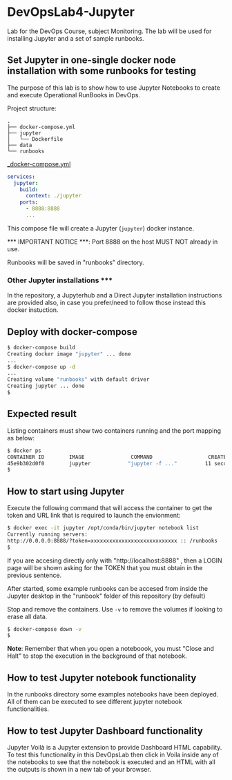 # DevOpsLab4-Jupyter

Lab for the DevOps Course, subject Monitoring. The lab will be used for installing Jupyter and a set of sample runbooks.

## Set Jupyter in one-single docker node installation with some runbooks for testing

The purpose of this lab is to show how to use Jupyter Notebooks to create and execute Operational RunBooks in DevOps.

Project structure:

```ascii
.
├── docker-compose.yml
├── jupyter
│   └── Dockerfile
├── data
└── runbooks
```

[_docker-compose.yml](docker-compose.yml)

```yaml
services:
  jupyter:
    build: 
      context: ./jupyter
    ports:
      - 8888:8888
      ...
```

This compose file will create a Jupyter (`jupyter`) docker instance.

*** IMPORTANT NOTICE ***: Port 8888 on the host MUST NOT already in use.

Runbooks will be saved in "runbooks" directory.

### Other Jupyter installations ***

In the repository, a Jupyterhub and a Direct Jupyter installation instructions are provided also, in case you prefer/need to follow those instead this docker instuction.

## Deploy with docker-compose

```bash
$ docker-compose build
Creating docker image "jupyter" ... done
...
$ docker-compose up -d
...
Creating volume "runbooks" with default driver
Creating jupyter ... done
$
```

## Expected result

Listing containers must show two containers running and the port mapping as below:

```bash
$ docker ps
CONTAINER ID        IMAGE               COMMAND                  CREATED             STATUS              PORTS                    NAMES
45e9b302d0f0        jupyter            "jupyter -f ..."         11 seconds ago       Up 10 seconds       0.0.0.0:8888->8888/tcp   jupyter
$
```

## How to start using Jupyter

Execute the following command that will access the container to get the token and URL link that is required to launch the envionment:

```bash
$ docker exec -it jupyter /opt/conda/bin/jupyter notebook list
Currently running servers:
http://0.0.0.0:8888/?token=xxxxxxxxxxxxxxxxxxxxxxxxxxxx :: /runbooks
$
```

If you are accesing directly only with "http://localhost:8888" , then a LOGIN page will be shown asking for the TOKEN that you must obtain in the previous sentence.

After started, some example runbooks can be accesed from inside the Jupyter desktop in the "runbook" folder of this repository (by default)

Stop and remove the containers. Use `-v` to remove the volumes if looking to erase all data.

```bash
$ docker-compose down -v
$
```

**Note**: Remember that when you open a noteboook, you must "Close and Halt" to stop the execution in the background of that notebook.

## How to test Jupyter notebook functionality

In the runbooks directory some examples notebooks have been deployed. All of them can be executed to see different jupyter notebook functionalities.

## How to test Jupyter Dashboard functionality

Jupyter Voilà is a Jupyter extension to provide Dashboard HTML capability. To test this functionality in this DevOpsLab then click in Voila inside any of the notebooks to see that the notebook is executed and an HTML with all the outputs is shown in a new tab of your browser.
